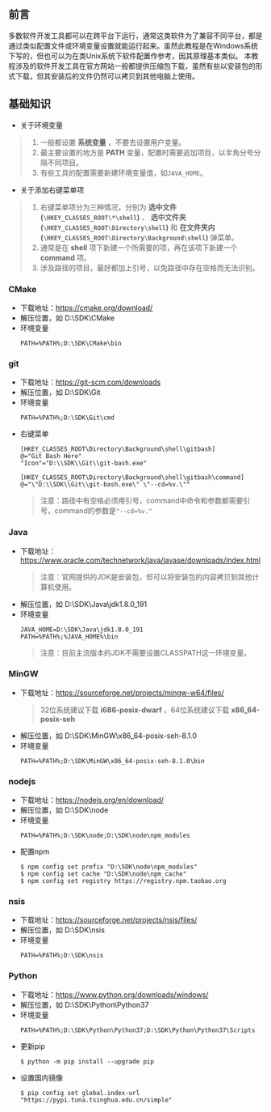 ## 前言
多数软件开发工具都可以在跨平台下运行，通常这类软件为了兼容不同平台，都是通过类似配置文件或环境变量设置就能运行起来。虽然此教程是在Windows系统下写的，但也可以为在类Unix系统下软件配置作参考，因其原理基本类似。
本教程涉及的软件开发工具在官方网站一般都提供压缩包下载，虽然有些以安装包的形式下载，但其安装后的文件仍然可以拷贝到其他电脑上使用。

## 基础知识
+ 关于环境变量
> 1. 一般都设置 **系统变量** ，不要去设置用户变量。  
> 2. 最主要设置的地方是 **PATH** 变量，配置时需要追加项目，以半角分号分隔不同项目。  
> 3. 有些工具的配置需要新建环境变量值，如```JAVA_HOME```。  

+ 关于添加右键菜单项
> 1. 右键菜单项分为三种情况，分别为 **选中文件 (```\HKEY_CLASSES_ROOT\*\shell```)** 、 **选中文件夹 (```\HKEY_CLASSES_ROOT\Directory\shell```)** 和 **在文件夹内 (```\HKEY_CLASSES_ROOT\Directory\Background\shell```)** 弹菜单。
> 2. 通常是在 **shell** 项下新建一个所需要的项，再在该项下新建一个 **command** 项。
> 3. 涉及路径的项目，最好都加上引号，以免路径中存在空格而无法识别。


### CMake
* 下载地址：https://cmake.org/download/
* 解压位置，如 D:\SDK\CMake
* 环境变量  
    ```
    PATH=%PATH%;D:\SDK\CMake\bin
    ```

### git
* 下载地址：https://git-scm.com/downloads
* 解压位置，如 D:\SDK\Git
* 环境变量  
    ```
    PATH=%PATH%;D:\SDK\Git\cmd
    ```
* 右键菜单   
    ```
    [HKEY_CLASSES_ROOT\Directory\Background\shell\gitbash]
    @="Git Bash Here"
    "Icon"="D:\\SDK\\Git\\git-bash.exe"

    [HKEY_CLASSES_ROOT\Directory\Background\shell\gitbash\command]
    @="\"D:\\SDK\\Git\\git-bash.exe\" \"--cd=%v.\""
    ```
    > 注意：路径中有空格必须用引号，command中命令和参数都需要引号，command的参数是```"--cd=%v."```

### Java
* 下载地址：https://www.oracle.com/technetwork/java/javase/downloads/index.html
    > 注意：官网提供的JDK是安装包，但可以将安装包的内容拷贝到其他计算机使用。
* 解压位置，如 D:\SDK\Java\jdk1.8.0_191
* 环境变量
    ```
    JAVA_HOME=D:\SDK\Java\jdk1.8.0_191
    PATH=%PATH%;%JAVA_HOME%\bin
    ```
    > 注意：目前主流版本的JDK不需要设置CLASSPATH这一环境变量。

### MinGW
* 下载地址：https://sourceforge.net/projects/mingw-w64/files/
    > 32位系统建议下载 **i686-posix-dwarf** ，64位系统建议下载 **x86_64-posix-seh**
* 解压位置，如 D:\SDK\MinGW\x86_64-posix-seh-8.1.0
* 环境变量
    ```
    PATH=%PATH%;D:\SDK\MinGW\x86_64-posix-seh-8.1.0\bin
    ```

### nodejs
* 下载地址：https://nodejs.org/en/download/
* 解压位置，如 D:\SDK\node
* 环境变量
    ```
    PATH=%PATH%;D:\SDK\node;D:\SDK\node\npm_modules
    ```
* 配置npm
    ```
    $ npm config set prefix "D:\SDK\node\npm_modules"
    $ npm config set cache "D:\SDK\node\npm_cache"
    $ npm config set registry https://registry.npm.taobao.org
    ```

### nsis
* 下载地址：https://sourceforge.net/projects/nsis/files/
* 解压位置，如 D:\SDK\nsis
* 环境变量
    ```
    PATH=%PATH%;D:\SDK\nsis
    ```

### Python
* 下载地址：https://www.python.org/downloads/windows/
* 解压位置，如 D:\SDK\Python\Python37
* 环境变量
    ```
    PATH=%PATH%;D:\SDK\Python\Python37;D:\SDK\Python\Python37\Scripts
    ```
* 更新pip
    ```
    $ python -m pip install --upgrade pip
    ```
* 设置国内镜像
    ```
    $ pip config set global.index-url "https://pypi.tuna.tsinghua.edu.cn/simple"
    ```

